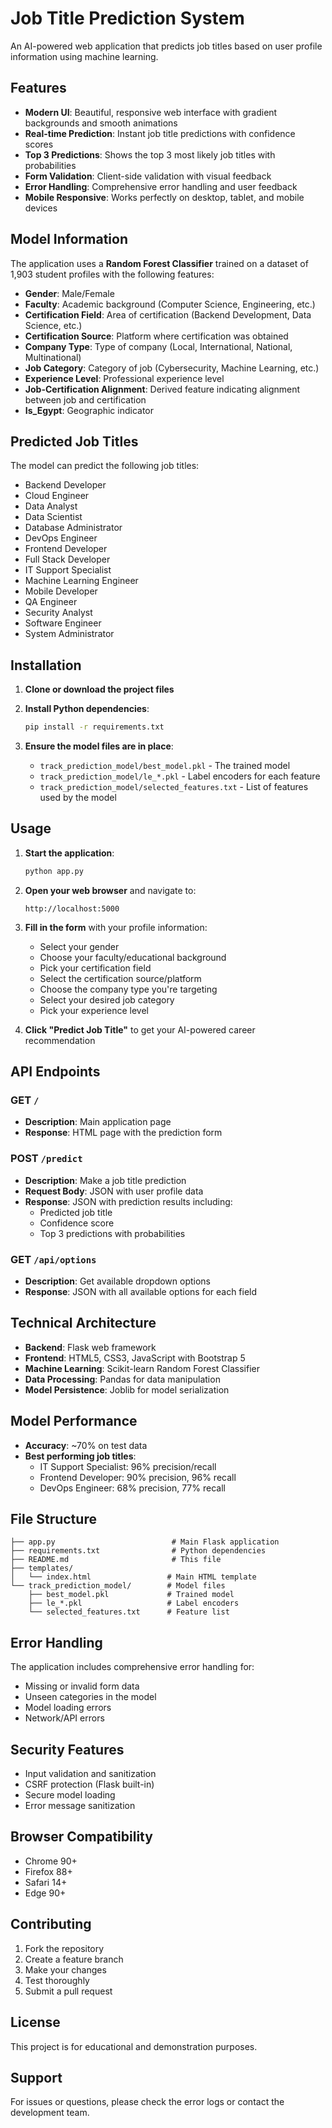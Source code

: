 # Job Title Prediction System

An AI-powered web application that predicts job titles based on user profile information using machine learning.

## Features

- **Modern UI**: Beautiful, responsive web interface with gradient backgrounds and smooth animations
- **Real-time Prediction**: Instant job title predictions with confidence scores
- **Top 3 Predictions**: Shows the top 3 most likely job titles with probabilities
- **Form Validation**: Client-side validation with visual feedback
- **Error Handling**: Comprehensive error handling and user feedback
- **Mobile Responsive**: Works perfectly on desktop, tablet, and mobile devices

## Model Information

The application uses a **Random Forest Classifier** trained on a dataset of 1,903 student profiles with the following features:

- **Gender**: Male/Female
- **Faculty**: Academic background (Computer Science, Engineering, etc.)
- **Certification Field**: Area of certification (Backend Development, Data Science, etc.)
- **Certification Source**: Platform where certification was obtained
- **Company Type**: Type of company (Local, International, National, Multinational)
- **Job Category**: Category of job (Cybersecurity, Machine Learning, etc.)
- **Experience Level**: Professional experience level
- **Job-Certification Alignment**: Derived feature indicating alignment between job and certification
- **Is_Egypt**: Geographic indicator

## Predicted Job Titles

The model can predict the following job titles:
- Backend Developer
- Cloud Engineer
- Data Analyst
- Data Scientist
- Database Administrator
- DevOps Engineer
- Frontend Developer
- Full Stack Developer
- IT Support Specialist
- Machine Learning Engineer
- Mobile Developer
- QA Engineer
- Security Analyst
- Software Engineer
- System Administrator

## Installation

1. **Clone or download the project files**

2. **Install Python dependencies**:
   ```bash
   pip install -r requirements.txt
   ```

3. **Ensure the model files are in place**:
   - `track_prediction_model/best_model.pkl` - The trained model
   - `track_prediction_model/le_*.pkl` - Label encoders for each feature
   - `track_prediction_model/selected_features.txt` - List of features used by the model

## Usage

1. **Start the application**:
   ```bash
   python app.py
   ```

2. **Open your web browser** and navigate to:
   ```
   http://localhost:5000
   ```

3. **Fill in the form** with your profile information:
   - Select your gender
   - Choose your faculty/educational background
   - Pick your certification field
   - Select the certification source/platform
   - Choose the company type you're targeting
   - Select your desired job category
   - Pick your experience level

4. **Click "Predict Job Title"** to get your AI-powered career recommendation

## API Endpoints

### GET `/`
- **Description**: Main application page
- **Response**: HTML page with the prediction form

### POST `/predict`
- **Description**: Make a job title prediction
- **Request Body**: JSON with user profile data
- **Response**: JSON with prediction results including:
  - Predicted job title
  - Confidence score
  - Top 3 predictions with probabilities

### GET `/api/options`
- **Description**: Get available dropdown options
- **Response**: JSON with all available options for each field

## Technical Architecture

- **Backend**: Flask web framework
- **Frontend**: HTML5, CSS3, JavaScript with Bootstrap 5
- **Machine Learning**: Scikit-learn Random Forest Classifier
- **Data Processing**: Pandas for data manipulation
- **Model Persistence**: Joblib for model serialization

## Model Performance

- **Accuracy**: ~70% on test data
- **Best performing job titles**:
  - IT Support Specialist: 96% precision/recall
  - Frontend Developer: 90% precision, 96% recall
  - DevOps Engineer: 68% precision, 77% recall

## File Structure

```
├── app.py                          # Main Flask application
├── requirements.txt                # Python dependencies
├── README.md                       # This file
├── templates/
│   └── index.html                 # Main HTML template
└── track_prediction_model/        # Model files
    ├── best_model.pkl             # Trained model
    ├── le_*.pkl                   # Label encoders
    └── selected_features.txt      # Feature list
```

## Error Handling

The application includes comprehensive error handling for:
- Missing or invalid form data
- Unseen categories in the model
- Model loading errors
- Network/API errors

## Security Features

- Input validation and sanitization
- CSRF protection (Flask built-in)
- Secure model loading
- Error message sanitization

## Browser Compatibility

- Chrome 90+
- Firefox 88+
- Safari 14+
- Edge 90+

## Contributing

1. Fork the repository
2. Create a feature branch
3. Make your changes
4. Test thoroughly
5. Submit a pull request

## License

This project is for educational and demonstration purposes.

## Support

For issues or questions, please check the error logs or contact the development team. 